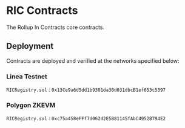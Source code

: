 # RIC Contracts

The Rollup In Contracts core contracts.

## Deployment

Contracts are deployed and verified at the networks specified below:

### Linea Testnet

`RICRegistry.sol` : `0x13Ce9a6d5dd1b9301da30d031dbcB1ef653c5397` 

### Polygon ZKEVM

`RICRegistry.sol` : `0xc75a458eFFf7d062d2E5B81145fAbC4952B794E2`
